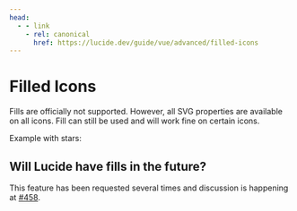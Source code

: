 ```yaml
---
head:
  - - link
    - rel: canonical
      href: https://lucide.dev/guide/vue/advanced/filled-icons
---
```


<script setup>
import { Sandpack } from 'sandpack-vue3'
import sandpackTheme from '../../../.vitepress/theme/sandpackTheme.json'
import sizeIconExample from './examples/filled-icon-example/files.ts'
</script>

# Filled Icons

Fills are officially not supported.
However, all SVG properties are available on all icons.
Fill can still be used and will work fine on certain icons.

Example with stars:
<Sandpack
  template="react"
  :theme="sandpackTheme"
  :files="sizeIconExample"
  :customSetup='{
    dependencies: {
      "lucide-react": "latest"
    }
  }'
  :options="{
    editorHeight: 480,
    editorWidthPercentage: 60,
  }"
/>

## Will Lucide have fills in the future?

This feature has been requested several times and discussion is happening at [#458](https://github.com/lucide-icons/lucide/discussions/458).
